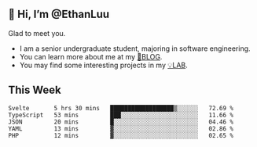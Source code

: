 ## 👋 Hi, I’m @EthanLuu

Glad to meet you.

- I am a senior undergraduate student, majoring in software engineering.
- You can learn more about me at my [📝BLOG](https://blog.ethanloo.cn).
- You may find some interesting projects in my [💡LAB](https://lab.ethanloo.cn).

## This Week
<!--START_SECTION:waka-->
```text
Svelte       5 hrs 30 mins   ██████████████████▒░░░░░░   72.69 % 
TypeScript   53 mins         ███░░░░░░░░░░░░░░░░░░░░░░   11.66 % 
JSON         20 mins         █░░░░░░░░░░░░░░░░░░░░░░░░   04.46 % 
YAML         13 mins         ▓░░░░░░░░░░░░░░░░░░░░░░░░   02.86 % 
PHP          12 mins         ▓░░░░░░░░░░░░░░░░░░░░░░░░   02.65 % 
```
<!--END_SECTION:waka-->

